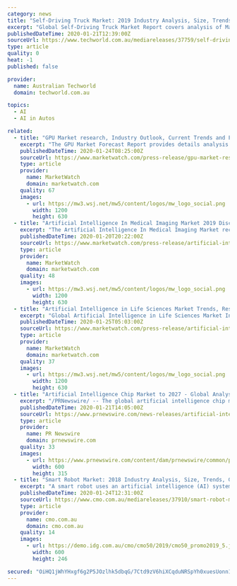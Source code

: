 ```yaml
---
category: news
title: "Self-Driving Truck Market: 2019 Industry Analysis, Size, Trends, Growth and Forecast 2025 | BMW AG, Isuzu Motors Limited, General Motors"
excerpt: "Global Self-Driving Truck Market Report covers analysis of Manufacturers, Type, Application, Marketing Strategy, Distributors/Traders, Effect Factors, Trends 2019 & Forecasts 2025 Self-driving truck is also known as autonomous truck and robotic truck. Self-driving trucks feature all the major competencies of traditional trucks. Further ..."
publishedDateTime: 2020-01-21T12:39:00Z
sourceUrl: https://www.techworld.com.au/mediareleases/37759/self-driving-truck-market-2019-industry-analysis/
type: article
quality: 0
heat: -1
published: false

provider:
  name: Australian Techworld
  domain: techworld.com.au

topics:
  - AI
  - AI in Autos

related:
  - title: "GPU Market research, Industry Outlook, Current Trends and Forecast by 2024"
    excerpt: "The GPU Market Forecast Report provides details analysis of keyword industry which will accelerate your business. GPU market report covers the current state of business and the growth prospects of the worldwide keyword Market."
    publishedDateTime: 2020-01-24T08:25:00Z
    sourceUrl: https://www.marketwatch.com/press-release/gpu-market-research-industry-outlook-current-trends-and-forecast-by-2024-2020-01-24
    type: article
    provider:
      name: MarketWatch
      domain: marketwatch.com
    quality: 67
    images:
      - url: https://mw3.wsj.net/mw5/content/logos/mw_logo_social.png
        width: 1200
        height: 630
  - title: "Artificial Intelligence In Medical Imaging Market 2019 Disclosing Latest Trends and Advancement Outlook 2025"
    excerpt: "The Artificial Intelligence In Medical Imaging Market recently Published Global Market research study with more than 100 industry informative desk and Figures spread through Pages and easy to understand detailed TOC on \"Artificial Intelligence In Medical Imaging Market\"."
    publishedDateTime: 2020-01-20T20:22:00Z
    sourceUrl: https://www.marketwatch.com/press-release/artificial-intelligence-in-medical-imaging-market-2019-disclosing-latest-trends-and-advancement-outlook-2025-2020-01-20
    type: article
    provider:
      name: MarketWatch
      domain: marketwatch.com
    quality: 48
    images:
      - url: https://mw3.wsj.net/mw5/content/logos/mw_logo_social.png
        width: 1200
        height: 630
  - title: "Artificial Intelligence in Life Sciences Market Trends, Research, Anlysis & Forecast 2025 | IBM Corporation, NuMedii Inc., Atomwise Inc"
    excerpt: "Global Artificial Intelligence in Life Sciences Market Insights, Forecast to 2025 The report discusses many vital industry facets that influence \"Global Artificial Intelligence in Life Sciences Market\" industry acutely which includes extensive study of competitive edge,"
    publishedDateTime: 2020-01-25T05:03:00Z
    sourceUrl: https://www.marketwatch.com/press-release/artificial-intelligence-in-life-sciences-market-trends-research-anlysis-forecast-2025-ibm-corporation-numedii-inc-atomwise-inc-2020-01-25
    type: article
    provider:
      name: MarketWatch
      domain: marketwatch.com
    quality: 37
    images:
      - url: https://mw3.wsj.net/mw5/content/logos/mw_logo_social.png
        width: 1200
        height: 630
  - title: "Artificial Intelligence Chip Market to 2027 - Global Analysis and Forecasts by Segment ; Type ; and Industry Vertical"
    excerpt: "/PRNewswire/ -- The global artificial intelligence chip market was valued at US$ 5,658.1 Mn in 2018 and is expected to reach US$ 83,252.7 Mn by 2027 with"
    publishedDateTime: 2020-01-21T14:05:00Z
    sourceUrl: https://www.prnewswire.com/news-releases/artificial-intelligence-chip-market-to-2027---global-analysis-and-forecasts-by-segment--type--and-industry-vertical-300990150.html
    type: article
    provider:
      name: PR Newswire
      domain: prnewswire.com
    quality: 33
    images:
      - url: https://www.prnewswire.com/content/dam/prnewswire/common/prn_facebook_sharing_logo.jpg
        width: 600
        height: 315
  - title: "Smart Robot Market: 2018 Industry Analysis, Size, Trends, Growth and Forecast 2025 | ABB, iRobot Corporation, Grey orange"
    excerpt: "A smart robot uses an artificial intelligence (AI) system that can learn from its environment and its experience. Smart robots can collaborate while working together as well as learning from the behavior of humans. Flexibility &amp; scalability in operation along with the high performance fuels the growth of the smart robot market. With the ..."
    publishedDateTime: 2020-01-24T12:31:00Z
    sourceUrl: https://www.cmo.com.au/mediareleases/37910/smart-robot-market-2018-industry-analysis-size/
    type: article
    provider:
      name: cmo.com.au
      domain: cmo.com.au
    quality: 14
    images:
      - url: https://demo.idg.com.au/cmo/cmo50/2019/cmo50_promo2019_5.jpg
        width: 600
        height: 246

secured: "OiHQ1jWhYHxgf6g2P5JOzlhk5dbqG/7Ctd9zV6hiXCqduNRSpYh0xuesUonn1wJAx064REo+hwXfDl1XVQ/d9C5/eozi25vbLH28NzSp9ZZY4KhzP1rFyUDAzQ15SGJc+8Psd99c8p0ad7yOaqcxCWiJMkqKY7xjYGAlS8zDATRRFLYRw/ocFykWuEQYnbBfwta/lw7Dct7Z40J5j8c6ygIG8nLnwMmsAJdDOHLpAN//bUF9AVlQS3P6GH19r8A0OtWQss6H7FEKN2gK7Q5oxBl+aHjO8wNWWl/MaO+eJko=;y0e0aPXyRN8WeVEEVYsEww=="
---
```


